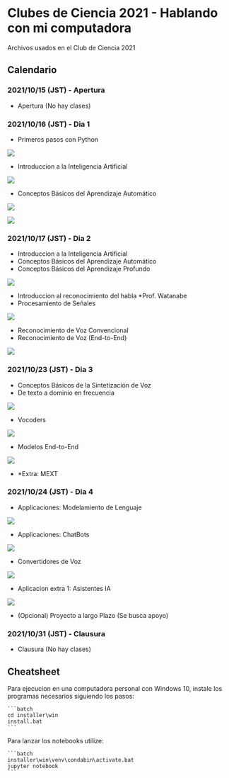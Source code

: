 # Clubes de Ciencia 2021 - Hablando con mi computadora

Archivos usados en el Club de Ciencia 2021

## Calendario

### 2021/10/15 (JST) - Apertura

- Apertura (No hay clases)

### 2021/10/16 (JST) - Dia 1

- Primeros pasos con Python

<a href="https://colab.research.google.com/github/Fhrozen/2021_clubes_ciencia_speech/blob/main/day_1/Actividad_01.ipynb"
target="_blank" >
    <img src ="https://colab.research.google.com/assets/colab-badge.svg">
</a>

- Introduccion a la Inteligencia Artificial

<a href="https://colab.research.google.com/github/Fhrozen/2021_clubes_ciencia_speech/blob/main/day_1/Actividad_02.ipynb"
    target="_blank" >
    <img src ="https://colab.research.google.com/assets/colab-badge.svg">
</a>

- Conceptos Básicos del Aprendizaje Automático  

<a href="https://colab.research.google.com/github/Fhrozen/2021_clubes_ciencia_speech/blob/main/day_1/Actividad_03.ipynb"
    target="_blank" >
    <img src ="https://colab.research.google.com/assets/colab-badge.svg">
</a>

<a href="https://colab.research.google.com/github/Fhrozen/2021_clubes_ciencia_speech/blob/main/day_1/Actividad_04.ipynb"
    target="_blank" >
    <img src ="https://colab.research.google.com/assets/colab-badge.svg">
</a>

### 2021/10/17 (JST) - Dia 2

- Introduccion a la Inteligencia Artificial
- Conceptos Básicos del Aprendizaje Automático  
- Conceptos Básicos del Aprendizaje Profundo

<a href="https://colab.research.google.com/github/Fhrozen/2021_clubes_ciencia_speech/blob/main/day_1/Actividad_04.ipynb"
    target="_blank" >
    <img src ="https://colab.research.google.com/assets/colab-badge.svg">
</a>

- Introduccion al reconocimiento del habla *Prof. Watanabe
- Procesamiento de Señales

<a href="https://colab.research.google.com/github/Fhrozen/2021_clubes_ciencia_speech/blob/main/day_2/Actividad_01.ipynb"
    target="_blank">
    <img src ="https://colab.research.google.com/assets/colab-badge.svg">
</a>

- Reconocimiento de Voz Convencional
- Reconocimiento de Voz (End-to-End)

<a href="https://colab.research.google.com/github/Fhrozen/2021_clubes_ciencia_speech/blob/main/day_2/Actividad_02.ipynb"
    target="_blank" >
    <img src ="https://colab.research.google.com/assets/colab-badge.svg">
</a>

### 2021/10/23 (JST) - Dia 3

- Conceptos Básicos de la Sintetización de Voz
- De texto a dominio en frecuencia

<a href=""
    target="_blank">
    <img src ="https://colab.research.google.com/assets/colab-badge.svg">
</a>

- Vocoders

<a href=""
    target="_blank" >
    <img src ="https://colab.research.google.com/assets/colab-badge.svg">
</a>

- Modelos End-to-End

<a  href=""
    target="_blank">
    <img src ="https://colab.research.google.com/assets/colab-badge.svg">
</a>

- *Extra: MEXT

### 2021/10/24 (JST) - Dia 4

- Applicaciones: Modelamiento de Lenguaje

<a href=""  target="_blank" >
    <img src ="https://colab.research.google.com/assets/colab-badge.svg">
</a>

- Applicaciones: ChatBots

<a  href=""
    target="_blank">
    <img src ="https://colab.research.google.com/assets/colab-badge.svg">
</a>

- Convertidores de Voz

<a href="" target="_blank">
    <img src ="https://colab.research.google.com/assets/colab-badge.svg">
</a>

- Aplicacion extra 1: Asistentes IA

<a href="" target="_blank">
    <img src ="https://colab.research.google.com/assets/colab-badge.svg">
</a>

- (Opcional) Proyecto a largo Plazo (Se busca apoyo)

### 2021/10/31 (JST) - Clausura

- Clausura (No hay clases)

## Cheatsheet

Para ejecucion en una computadora personal con Windows 10,
instale los programas necesarios siguiendo los pasos:

    ```batch
    cd installer\win
    install.bat
    ```

Para lanzar los notebooks utilize:

    ```batch
    installer\win\venv\condabin\activate.bat
    jupyter notebook
    ```
